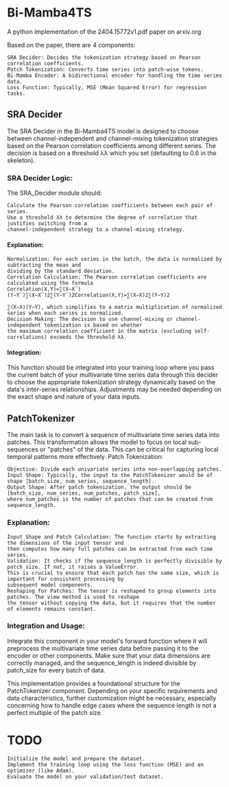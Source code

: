# Bi-Mamba4TS
A python implementation of the 2404.15772v1.pdf paper on arxiv.org

Based on the paper, there are 4 components:

    SRA Decider: Decides the tokenization strategy based on Pearson correlation coefficients.
    Patch Tokenization: Converts time series into patch-wise tokens.
    Bi-Mamba Encoder: A bidirectional encoder for handling the time series data.
    Loss Function: Typically, MSE (Mean Squared Error) for regression tasks.

## SRA Decider

The SRA Decider in the Bi-Mamba4TS model is designed to choose between channel-independent and channel-mixing 
tokenization strategies based on the Pearson correlation coefficients among different series. The decision is 
based on a threshold λλ which you set (defaulting to 0.6 in the skeleton).

### SRA Decider Logic:

The SRA_Decider module should:

    Calculate the Pearson correlation coefficients between each pair of series.
    Use a threshold λλ to determine the degree of correlation that justifies switching from a
    channel-independent strategy to a channel-mixing strategy.

#### Explanation:

    Normalization: For each series in the batch, the data is normalized by subtracting the mean and 
    dividing by the standard deviation.
    Correlation Calculation: The Pearson correlation coefficients are calculated using the formula 
    Correlation(X,Y)=∑(X−X‾)(Y−Y‾)∑(X−X‾)2∑(Y−Y‾)2Correlation(X,Y)=∑(X−X)2∑(Y−Y)2

    ​∑(X−X)(Y−Y)​, which simplifies to a matrix multiplication of normalized series when each series is normalized.
    Decision Making: The decision to use channel-mixing or channel-independent tokenization is based on whether 
    the maximum correlation coefficient in the matrix (excluding self-correlations) exceeds the threshold λλ.

#### Integration:

This function should be integrated into your training loop where you pass the current batch of your multivariate 
time series data through this decider to choose the appropriate tokenization strategy dynamically based on the 
data's inter-series relationships. Adjustments may be needed depending on the exact shape and nature of your 
data inputs.

## PatchTokenizer

The main task is to convert a sequence of multivariate time series data into patches. 
This transformation allows the model to focus on local sub-sequences or "patches" of the data.
This can be critical for capturing local temporal patterns more effectively.
Patch Tokenization:

    Objective: Divide each univariate series into non-overlapping patches.
    Input Shape: Typically, the input to the PatchTokenizer would be of shape [batch_size, num_series, sequence_length].
    Output Shape: After patch tokenization, the output should be [batch_size, num_series, num_patches, patch_size], 
    where num_patches is the number of patches that can be created from sequence_length.

### Explanation:

    Input Shape and Patch Calculation: The function starts by extracting the dimensions of the input tensor and 
    then computes how many full patches can be extracted from each time series.
    Validation: It checks if the sequence_length is perfectly divisible by patch_size. If not, it raises a ValueError. 
    This is crucial to ensure that each patch has the same size, which is important for consistent processing by 
    subsequent model components.
    Reshaping for Patches: The tensor is reshaped to group elements into patches. The view method is used to reshape 
    the tensor without copying the data, but it requires that the number of elements remains constant.

### Integration and Usage:

Integrate this component in your model's forward function where it will preprocess the multivariate time series data 
before passing it to the encoder or other components. Make sure that your data dimensions are correctly managed, and 
the sequence_length is indeed divisible by patch_size for every batch of data.

This implementation provides a foundational structure for the PatchTokenizer component. Depending on your specific 
requirements and data characteristics, further customization might be necessary, especially concerning how to 
handle edge cases where the sequence length is not a perfect multiple of the patch size.

# TODO 
    Initialize the model and prepare the dataset.
    Implement the training loop using the loss function (MSE) and an optimizer (like Adam).
    Evaluate the model on your validation/test dataset.
